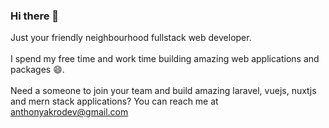 ### Hi there 👋

Just your friendly neighbourhood fullstack web developer. 
<br><br>
I spend my free time and work time building amazing web applications and packages 😄. 
<br><br>
Need a someone to join your team and build amazing laravel, vuejs, nuxtjs and mern stack applications? You can reach me at [anthonyakrodev@gmail.com](mailto:anthonyakrodev@gmail.com) 

<!--
**a4anthony/a4anthony** is a ✨ _special_ ✨ repository because its `README.md` (this file) appears on your GitHub profile.

Here are some ideas to get you started:

- 🔭 I’m currently working on ...
- 🌱 I’m currently learning ...
- 👯 I’m looking to collaborate on ...
- 🤔 I’m looking for help with ...
- 💬 Ask me about ...
- 📫 How to reach me: ...
- 😄 Pronouns: ...
- ⚡ Fun fact: ...
-->
